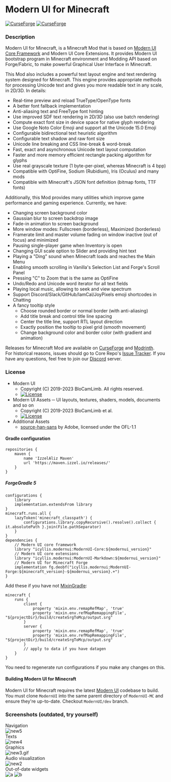 # Modern UI for Minecraft
[![CurseForge](http://cf.way2muchnoise.eu/full_352491_downloads.svg)](https://www.curseforge.com/minecraft/mc-mods/modern-ui)
[![CurseForge](http://cf.way2muchnoise.eu/versions/For%20Minecraft_352491_all.svg)](https://www.curseforge.com/minecraft/mc-mods/modern-ui)
### Description
Modern UI for Minecraft, is a Minecraft Mod that is based on [Modern UI Core Framework](https://github.com/BloCamLimb/ModernUI) and Modern UI Core Extensions.
It provides Modern UI bootstrap program in Minecraft environment and Modding API based on Forge/Fabric, 
to make powerful Graphical User Interface in Minecraft.

This Mod also includes a powerful text layout engine and text rendering system designed for Minecraft.
This engine provides appropriate methods for processing Unicode text and gives you more readable text in any scale, in 2D/3D. In details:
* Real-time preview and reload TrueType/OpenType fonts
* A better font fallback implementation
* Anti-aliasing text and FreeType font hinting
* Use improved SDF text rendering in 2D/3D (also use batch rendering)
* Compute exact font size in device space for native glyph rendering
* Use Google Noto Color Emoji and support all the Unicode 15.0 Emoji
* Configurable bidirectional text heuristic algorithm
* Configurable text shadow and raw font size
* Unicode line breaking and CSS line-break & word-break
* Fast, exact and asynchronous Unicode text layout computation
* Faster and more memory efficient rectangle packing algorithm for glyphs
* Use real grayscale texture (1 byte-per-pixel, whereas Minecraft is 4 bpp)
* Compatible with OptiFine, Sodium (Rubidium), Iris (Oculus) and many mods
* Compatible with Minecraft's JSON font definition (bitmap fonts, TTF fonts)

Additionally, this Mod provides many utilities which improve game performance and gaming experience. Currently, we have:
* Changing screen background color
* Gaussian blur to screen backdrop image
* Fade-in animation to screen background
* More window modes: Fullscreen (borderless), Maximized (borderless)
* Framerate limit and master volume fading on window inactive (out of focus) and minimized
* Pausing single-player game when Inventory is open
* Changing GUI scale option to Slider and providing hint text
* Playing a "Ding" sound when Minecraft loads and reaches the Main Menu
* Enabling smooth scrolling in Vanilla's Selection List and Forge's Scroll Panel
* Pressing "C" to Zoom that is the same as OptiFine
* Undo/Redo and Unicode word iterator for all text fields
* Playing local music, allowing to seek and view spectrum
* Support Discord/Slack/GitHub/IamCal/JoyPixels emoji shortcodes in Chatting
* A fancy tooltip style
  + Choose rounded border or normal border (with anti-aliasing)
  + Add title break and control title line spacing
  + Center the title line, support RTL layout direction
  + Exactly position the tooltip to pixel grid (smooth movement)
  + Change background color and border color (with gradient and animation)

Releases for Minecraft Mod are available on [CurseForge](https://www.curseforge.com/minecraft/mc-mods/modern-ui) and
[Modrinth](https://modrinth.com/mod/modern-ui).  
For historical reasons, issues should go to Core Repo's [Issue Tracker](https://github.com/BloCamLimb/ModernUI/issues). 
If you have any questions, feel free to join our [Discord](https://discord.gg/kmyGKt2) server.
### License
* Modern UI
  - Copyright (C) 2019-2023 BloCamLimb. All rights reserved.
  - [![License](https://img.shields.io/badge/License-LGPL--3.0--or--later-blue.svg?style=flat-square)](https://www.gnu.org/licenses/lgpl-3.0.en.html)
* Modern UI Assets ─ UI layouts, textures, shaders, models, documents and so on
  - Copyright (C) 2019-2023 BloCamLimb et al.
  - [![License](https://img.shields.io/badge/License-CC%20BY--NC--SA%204.0-yellow.svg?style=flat-square)](https://creativecommons.org/licenses/by-nc-sa/4.0/)
* Additional Assets
  - [source-han-sans](https://github.com/adobe-fonts/source-han-sans) by Adobe, licensed under the OFL-1.1

#### Gradle configuration
```
repositories {
    maven {
        name 'IzzelAliz Maven'
        url 'https://maven.izzel.io/releases/'
    }
}
```
##### ForgeGradle 5
```
configurations {
    library
    implementation.extendsFrom library
}
minecraft.runs.all {
    lazyToken('minecraft_classpath') {
        configurations.library.copyRecursive().resolve().collect { it.absolutePath }.join(File.pathSeparator)
    }
}
dependencies {
    // Modern UI core framework
    library "icyllis.modernui:ModernUI-Core:${modernui_version}"
    // Modern UI core extensions
    library "icyllis.modernui:ModernUI-Markdown:${modernui_version}"
    // Modern UI for Minecraft Forge
    implementation fg.deobf("icyllis.modernui:ModernUI-Forge:${minecraft_version}-${modernui_version}.+")
}
```
Add these if you have not [MixinGradle](https://github.com/SpongePowered/MixinGradle):
```
minecraft {
    runs {
        client {
            property 'mixin.env.remapRefMap', 'true'
            property 'mixin.env.refMapRemappingFile', "${projectDir}/build/createSrgToMcp/output.srg"
        }
        server {
            property 'mixin.env.remapRefMap', 'true'
            property 'mixin.env.refMapRemappingFile', "${projectDir}/build/createSrgToMcp/output.srg"
        }
        // apply to data if you have datagen
    }
}
```
You need to regenerate run configurations if you make any changes on this.
#### Building Modern UI for Minecraft
Modern UI for Minecraft requires the latest [Modern UI](https://github.com/BloCamLimb/ModernUI) codebase to build.
You must clone `ModernUI` into the same parent directory of `ModernUI-MC` and ensure they're up-to-date.
Checkout `ModernUI/dev` branch.
### Screenshots (outdated, try yourself)
Navigation  
![new5](https://s2.loli.net/2022/03/06/hwAoHTgZNWBvEdq.png)  
Texts  
![new4](https://s2.loli.net/2022/03/06/TM5dVKnpqNvDiJH.png)  
Graphics  
![new3.gif](https://i.loli.net/2021/09/27/yNsL98XtpKP7UVA.gif)  
Audio visualization  
![new2](https://i.loli.net/2021/09/24/TJjyzd6oOf5pPcq.png)  
Out-of-date widgets  
![a](https://i.loli.net/2020/05/15/fYAow29d4JtqaGu.png)
![b](https://i.loli.net/2020/04/10/LDBFc1qo5wtnS8u.png)

